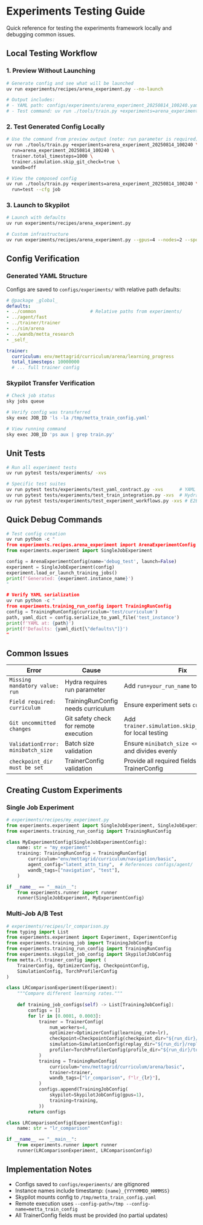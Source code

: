 # Experiments Testing Guide

Quick reference for testing the experiments framework locally and debugging common issues.

## Local Testing Workflow

### 1. Preview Without Launching

```bash
# Generate config and see what will be launched
uv run experiments/recipes/arena_experiment.py --no-launch

# Output includes:
# - YAML path: configs/experiments/arena_experiment_20250814_100240.yaml
# - Test command: uv run ./tools/train.py +experiments=arena_experiment_20250814_100240 run=arena_experiment_20250814_100240
```

### 2. Test Generated Config Locally

```bash
# Use the command from preview output (note: run parameter is required)
uv run ./tools/train.py +experiments=arena_experiment_20250814_100240 \
  run=arena_experiment_20250814_100240 \
  trainer.total_timesteps=1000 \
  trainer.simulation.skip_git_check=true \
  wandb=off

# View the composed config
uv run ./tools/train.py +experiments=arena_experiment_20250814_100240 \
  run=test --cfg job
```

### 3. Launch to Skypilot

```bash
# Launch with defaults
uv run experiments/recipes/arena_experiment.py

# Custom infrastructure
uv run experiments/recipes/arena_experiment.py --gpus=4 --nodes=2 --spot=false
```

## Config Verification

### Generated YAML Structure

Configs are saved to `configs/experiments/` with relative path defaults:

```yaml
# @package _global_
defaults:
- ../common                    # Relative paths from experiments/
- ../agent/fast
- ../trainer/trainer
- ../sim/arena
- ../wandb/metta_research
- _self_

trainer:
  curriculum: env/mettagrid/curriculum/arena/learning_progress
  total_timesteps: 10000000
  # ... full trainer config
```

### Skypilot Transfer Verification

```bash
# Check job status
sky jobs queue

# Verify config was transferred
sky exec JOB_ID 'ls -la /tmp/metta_train_config.yaml'

# View running command
sky exec JOB_ID 'ps aux | grep train.py'
```

## Unit Tests

```bash
# Run all experiment tests
uv run pytest tests/experiments/ -xvs

# Specific test suites
uv run pytest tests/experiments/test_yaml_contract.py -xvs      # YAML structure
uv run pytest tests/experiments/test_train_integration.py -xvs  # Hydra loading
uv run pytest tests/experiments/test_experiment_workflows.py -xvs # E2E workflows
```

## Quick Debug Commands

```python
# Test config creation
uv run python -c "
from experiments.recipes.arena_experiment import ArenaExperimentConfig
from experiments.experiment import SingleJobExperiment

config = ArenaExperimentConfig(name='debug_test', launch=False)
experiment = SingleJobExperiment(config)
experiment.load_or_launch_training_jobs()
print(f'Generated: {experiment.instance_name}')
"

# Verify YAML serialization
uv run python -c "
from experiments.training_run_config import TrainingRunConfig
config = TrainingRunConfig(curriculum='test/curriculum')
path, yaml_dict = config.serialize_to_yaml_file('test_instance')
print(f'YAML at: {path}')
print(f'Defaults: {yaml_dict[\"defaults\"]}')
"
```

## Common Issues

| Error | Cause | Fix |
|-------|-------|-----|
| `Missing mandatory value: run` | Hydra requires run parameter | Add `run=your_run_name` to command |
| `Field required: curriculum` | TrainingRunConfig needs curriculum | Ensure experiment sets `curriculum` field |
| `Git uncommitted changes` | Git safety check for remote execution | Add `trainer.simulation.skip_git_check=true` for local testing |
| `ValidationError: minibatch_size` | Batch size validation | Ensure `minibatch_size <= batch_size` and divides evenly |
| `checkpoint_dir must be set` | TrainerConfig validation | Provide all required fields when creating TrainerConfig |

## Creating Custom Experiments

### Single Job Experiment
```python
# experiments/recipes/my_experiment.py
from experiments.experiment import SingleJobExperiment, SingleJobExperimentConfig
from experiments.training_run_config import TrainingRunConfig

class MyExperimentConfig(SingleJobExperimentConfig):
    name: str = "my_experiment"
    training: TrainingRunConfig = TrainingRunConfig(
        curriculum="env/mettagrid/curriculum/navigation/basic",
        agent_config="latent_attn_tiny",  # References configs/agent/
        wandb_tags=["navigation", "test"],
    )

if __name__ == "__main__":
    from experiments.runner import runner
    runner(SingleJobExperiment, MyExperimentConfig)
```

### Multi-Job A/B Test
```python
# experiments/recipes/lr_comparison.py
from typing import List
from experiments.experiment import Experiment, ExperimentConfig
from experiments.training_job import TrainingJobConfig
from experiments.training_run_config import TrainingRunConfig
from experiments.skypilot_job_config import SkypilotJobConfig
from metta.rl.trainer_config import (
    TrainerConfig, OptimizerConfig, CheckpointConfig,
    SimulationConfig, TorchProfilerConfig
)

class LRComparisonExperiment(Experiment):
    """Compare different learning rates."""
    
    def training_job_configs(self) -> List[TrainingJobConfig]:
        configs = []
        for lr in [0.0001, 0.0003]:
            trainer = TrainerConfig(
                num_workers=4,
                optimizer=OptimizerConfig(learning_rate=lr),
                checkpoint=CheckpointConfig(checkpoint_dir="${run_dir}/checkpoints"),
                simulation=SimulationConfig(replay_dir="${run_dir}/replays"),
                profiler=TorchProfilerConfig(profile_dir="${run_dir}/torch_traces"),
            )
            training = TrainingRunConfig(
                curriculum="env/mettagrid/curriculum/arena/basic",
                trainer=trainer,
                wandb_tags=["lr_comparison", f"lr_{lr}"],
            )
            configs.append(TrainingJobConfig(
                skypilot=SkypilotJobConfig(gpus=1),
                training=training,
            ))
        return configs

class LRComparisonConfig(ExperimentConfig):
    name: str = "lr_comparison"

if __name__ == "__main__":
    from experiments.runner import runner
    runner(LRComparisonExperiment, LRComparisonConfig)
```

## Implementation Notes

- Configs saved to `configs/experiments/` are gitignored
- Instance names include timestamp: `{name}_{YYYYMMDD_HHMMSS}`
- Skypilot mounts config to `/tmp/metta_train_config.yaml`
- Remote execution uses `--config-path=/tmp --config-name=metta_train_config`
- All TrainerConfig fields must be provided (no partial updates)